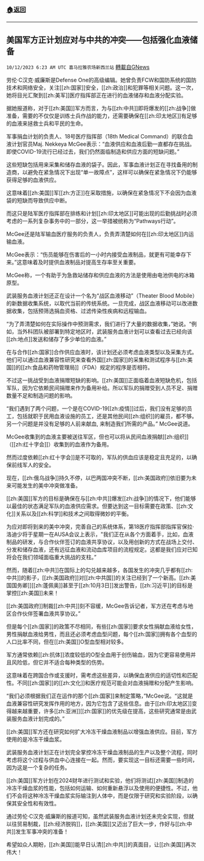 ###  [:house:返回](README.md)
---


## 美国军方正计划应对与中共的冲突——包括强化血液储备
`10/12/2023 6:23 AM UTC 喜马拉雅农场新西兰站` [轉載自GNews](https://gnews.org/articles/1822690)

劳伦·C汉克·威廉斯是Defense One的高级编辑。她曾负责FCW和国防系统的国防技术和网络安全，关注[[zh:国家]]安全，[[zh:政治]]和犯罪等相关问题。这一次，她将目光汇聚到[[zh:美军]]医疗指挥部正在进行的血液储存和血液分配实验。

 据她报道称，对于[[zh:美国]]军方而言，为与[[zh:中共]]即将爆发的[[zh:战争]]做准备，需要的不仅仅是训练士兵作战的能力，还需要确保在[[zh:印太地区]]有足够的血液来拯救士兵和平民的生命。

军事捐血计划的负责人、18号医疗指挥部（18th Medical Command）的联合血液计划官员Maj. Nekkeya McGee表示：“血液供应和血液后勤一直都存在挑战。即使COVID-19流行已经过去，我们仍然面临制造和供应方面的短缺问题。” 

  这些短缺包括用来采集和储存血液的袋子。因此，军事血液计划正在寻找备用的制造商，以避免在紧急情况下出现“单一故障点”，这样可以确保在紧急情况下仍能够获得足够的血液供应。

 这意味着[[zh:美国]]军[[zh:方正]]在采取措施，以确保在紧急情况下不会因为血液袋的短缺而导致供应中断。

 而这只是陆军医疗指挥部在排练和计划[[zh:印太地区]]可能出现的后勤挑战时必须考虑的一系列复杂事务中的一部分，这一举措被统称为“Pathways行动”。

 McGee还是陆军输血医疗服务的负责人，负责弄清楚如何在[[zh:印太地区]]内运输血液。

 McGee表示：“伤员能够在伤害后的一小时内接受血液制品，就更有可能幸存下来。”这意味着及时提供血液制品对提高生存率至关重要。

  McGee称，一个有助于为急救站储存和供应血液的方法是使用由电池供电的冰箱原型。

武装服务血液计划还正在设计一个名为“战区血液移动”（Theater Blood Mobile）的新数据收集系统，以取代当前的传统系统。一旦完成，战区血液移动可以改进数据收集，包括预筛选捐血资格、过滤传染性疾病和远程输血。 

“为了弄清楚如何在实际操作中预测需求，我们进行了大量的数据收集，”她说。“例如，当外科团队被部署到特定地区时，武装服务血液计划可以查看过去已经向该[[zh:地点]]发送和储存了多少单位的血液。”

在与合作[[zh:国家]]合作供应血液时，该计划还必须考虑血液类型以及采集方式。他们可以通过血液兼容性研究来查看外国[[zh:国家]]的采集和测试程序与[[zh:美国]]的[[zh:食品和药物管理局]]（FDA）规定的程序是否相符。 

 不过这一挑战受到血液捐赠短缺的影响。[[zh:美国]]正面临着血液短缺危机，包括军队，因为它依赖民间捐赠来作为备用补给。所以军队的捐赠受到人员不足、捐赠数量不足和制造问题的影响。

“我们遇到了两个问题，一个是在COVID-19[[zh:疫情]]过后，我们没有足够的员工，包括就职于民用血液设施的员工，还是其他民间[[zh:组织]]的雇员，都不够。另一个问题是并没有足够的人前来献血, 来制造我们所需的产品。” McGee说道。

 McGee收集到的血液主要被送往军区，但也可以将从民间血液捐献[[zh:组织]]（[[zh:红十字会]]）收集到的血液作为备用。

然而过度依赖[[zh:红十字会]]是不可取的，军队的供血应该是稳定且充足的，以确保前线军人的安全。 

现在，[[zh:俄乌战争]]持久不停，以巴两国冲突不断，[[zh:美国政府]]依旧要为未来可能发生的美中冲突做准备。 

 [[zh:美国]]军方的目标是确保在与[[zh:中共]]爆发[[zh:战争]]的情况下，他们能够以最佳的状态满足军队的血液供应需求。但要达到这一目标需要在政策、[[zh:文化]]关系以及[[zh:科学]]和技术之间取得微妙的平衡。

 为应对即将到来的美中冲突，完善自己的系统体系，第18医疗指挥部指挥官保拉·洛迪少将于星期一在AUSA会议上表示，"我们正在从各个方面着手，比如，血液制品的研发，与合作伙伴签订的血液共享协议，以及用创新的方式在战场上交付、分发和储存血液，还有远征血液和流动血库项目的流程规定。这都是我们应对已知将会在我们领域面临重大挑战的支柱。”

 然而，随着[[zh:中共]]在国际上的勾兑越来越多，各国发生的冲突几乎都有[[zh:中共]]的影子，[[zh:美国政府]]对[[zh:中共国]]的关注已经到了一个新高。[[zh:美国国务卿]][[zh:蓬佩奥]]甚至于[[zh:10月3日]]发出警告，[[zh:习近平]]的目标是掌控[[zh:美国]]未来！

 [[zh:美国政府]]制裁[[zh:中共]]刻不容缓，McGee告诉记者，军方还在考虑与地区合作伙伴签署血液共享协议。”

 但是每个[[zh:国家]]的政策不尽相同，有些[[zh:国家]]要求女性捐献血液给女性，男性捐献血液给男性，而且还必须考虑血型问题，每个[[zh:国家]]拥有各个血型的人口比率不同，但在[[zh:美国]]O型血型相对较多。

 军方通常依赖[[zh:抗体]]浓度较低的O型全血用于创伤输血，因为它更容易使用并且风险低，但它并不适合每种类型的伤势。

 这意味着在跨国合作或支援时，需考虑这些差异，以确保血液供应的适切性和匹配性。不同[[zh:国家]]的[[zh:文化]]和医疗规范可能会对血液捐赠和分配产生影响。

 “我们必须根据我们正在运作的那个[[zh:国家]]来制定策略，”McGee说。“这就是血液兼容性研究发挥作用的地方，因为它包含了这些信息。由于[[zh:印太地区]]变得越来越重要，许多[[zh:亚洲]][[zh:国家]]的优先级在提高，这些研究通常是由武装服务血液计划完成的。”

 [[zh:美国]]军方还在研究如何扩大冷冻干燥血液制品以增强血液供应。目前，军方使用的是冷冻干燥血浆。

 武装服务血液计划正在计划完全掌控冷冻干燥血液制品的生产以及整个流程，同时考虑将这个过程与供血中心连接在一起。然而，要实现这一目标还需要一些时间，因为这是一个复杂的任务。

 [[zh:美国]]军方计划在2024财年进行测试和实验，他们将测试[[zh:美国]]制造的冷冻干燥血浆的性能，包括如何运输、如何重新悬浮以及使用的便捷性。不过，他们不会将这种冷冻干燥血浆实际输注到人体中，而是仅限于研究和实验阶段，以确保其安全性和有效性。

通过劳伦·C汉克·威廉斯的报道可知，虽然武装服务血液计划还未完全实现，但就以往贸易制裁，[[zh:经济脱钩]]，[[zh:美国]]又迈出了巨大一步，作好与[[zh:中共]]发生军事冲突的准备！ 

希望如众人期盼，[[zh:美国]]能早日认清[[zh:中共]]的真面目，让[[zh:美国]]再次伟大！
